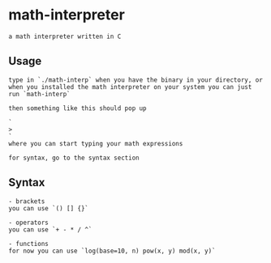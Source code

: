 # math-interpreter
    a math interpreter written in C

## Usage
    type in `./math-interp` when you have the binary in your directory, or
    when you installed the math interpreter on your system you can just run `math-interp`

    then something like this should pop up

    `
    >
    `
    where you can start typing your math expressions

    for syntax, go to the syntax section

## Syntax

    - brackets
    you can use `() [] {}`

    - operators
    you can use `+ - * / ^`

    - functions
    for now you can use `log(base=10, n) pow(x, y) mod(x, y)`

